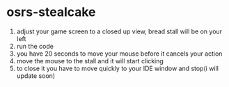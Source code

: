 # osrs-stealcake
1. adjust your game screen to a closed up view, bread stall will be on your left
2. run the code
3. you have 20 seconds to move your mouse before it cancels your action
4. move the mouse to the stall and it will start clicking
5. to close it you have to move quickly to your IDE window and stop(i will update soon)
